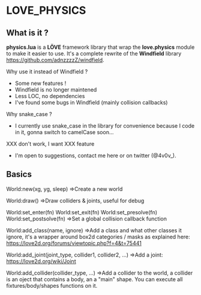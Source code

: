 # LOVE_PHYSICS

## What is it ?
**physics.lua** is a **LÖVE** framework library that wrap the **love.physics** module to make it easier to use.
It's a complete rewrite of the **Windfield** library https://github.com/adnzzzzZ/windfield.

Why use it instead of Windfield ?
- Some new features !
- Windfield is no longer maintened
- Less LOC, no dependencies
- I've found some bugs in Windfield (mainly collision callbacks)

Why snake_case ?
- I currently use snake_case in the library for convenience because I code in it, gonna switch to camelCase soon...

XXX don't work, I want XXX feature
- I'm open to suggestions, contact me here or on twitter (@4v0v_).

## Basics
World:new(xg, yg, sleep)
=>Create a new world

World:draw()
=>Draw colliders & joints, useful for debug

World:set_enter(fn)
World:set_exit(fn)
World:set_presolve(fn)
World:set_postsolve(fn)
=>Set a global collision callback function

World:add_class(name, ignore)
=>Add a class and what other classes it ignore, it's a wrapper around box2d categories / masks as explained here:
https://love2d.org/forums/viewtopic.php?f=4&t=75441

World:add_joint(joint_type, collider1, collider2, ...)
=>Add a joint: https://love2d.org/wiki/Joint

World:add_collider(collider_type, ...)
=>Add a collider to the world, a collider is an oject that contains a body, an a "main" shape. 
You can execute all fixtures/body/shapes functions on it.

